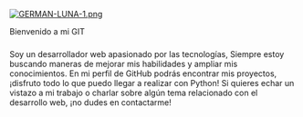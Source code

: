 

[![GERMAN-LUNA-1.png](https://i.postimg.cc/bJCxQXJ2/GERMAN-LUNA-1.png)](https://postimg.cc/XG5Bbz9V)

Bienvenido a mi GIT
###
Soy un desarrollador web apasionado por las tecnologías, Siempre estoy buscando maneras de mejorar mis habilidades y ampliar mis conocimientos. En mi perfil de GitHub podrás encontrar mis proyectos, ¡disfruto todo lo que puedo llegar a realizar con Python! Si quieres echar un vistazo a mi trabajo o charlar sobre algún tema relacionado con el desarrollo web, ¡no dudes en contactarme!
